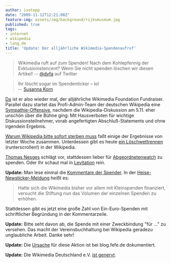 ```yaml
---
author: isotopp
date: "2009-11-12T12:21:00Z"
feature-img: assets/img/background/rijksmuseum.jpg
published: true
tags:
- internet
- wikipedia
- lang_de
title: 'Update: Der alljährliche Wikimedia-Spendenaufruf'
---
```


> Wikimedia ruft auf zum Spenden! Nach dem Kohlepfennig der
> Exklusionistencent? Wenn Sie nicht spenden löschen wir diesen Artikel!
>  -- [@dyfa](https://twitter.com/dyfustic/status/5615454591) auf Twitter
 
> Ihr löscht sogar im Spendenticker – lol   
> -- [Susanna Korn](http://blog.wikimedia.de/2009/11/12/kurz-zum-spendenticker/#comment-1434)


[Da](http://wikimediafoundation.org/wiki/Support_Wikipedia/de?utm_source=2009_Notice1&utm_medium=sitenotice&utm_campaign=fundraiser2009)
ist er also wieder mal, der alljährliche Wikimedia Foundation Fundraiser.
Parallel dazu startet das Profi-Admin-Team der deutschen Wikipedia eine
[Sympathie-Offensive](http://blog.fefe.de/?ts=b4071302), nachdem die
Wikipedia-Diskussion am 5.11. eher unschön über die Bühne ging: Mit
Hausverboten für wichtige Diskussionsteilnehmer, vorab angefertigten
Abschluß-Statements und ohne irgendein Ergebnis.


[Warum Wikipedia bitte sofort sterben muss](http://schmidtlepp.tumblr.com/post/235042801/warum-die-wikipedia-bitte-sofort-sterben-muss-bitte)
faßt einige der Ergebnisse von letzter Woche zusammen. Unterdessen gibt es
heute
[ein Löschwettrennen](http://de.wikipedia.org/wiki/Wikipedia:L%C3%B6schkandidaten/11._November_2009#Phone_Operation_Center)
(runterscrollen!) in der Wikipedia.

[Thomas Nesges](http://blog.thomasnesges.de/archives/1298-Staerke-Wikipedia-fuer-die-Zukunft.html)
schlägt vor, stattdessen lieber für
[Abgeordnetenwatch](https://www.abgeordnetenwatch.de/weitere-756-0.html) zu
spenden. Oder Ihr schaut mal in
[Levitation](http://twitter.com/Scytale/status/5618990337) rein.

**Update:** Man lese einmal die 
[Kommentare der Spender](https://secure.wikimedia.de/spenden/list.php?datum=2009-11). In der
[Heise-Newsticker-Meldung](http://www.heise.de/newsticker/meldung/Wikimedia-Foundation-sammelt-Spenden-856463.html)
heißt es:

> Hatte sich die Wikimedia bisher vor allem mit Kleinspenden finanziert,
> versucht die Stiftung nun das Volumen der einzelnen Spenden zu erhöhen.

Stattdessen gibt es jetzt eine große Zahl von Ein-Euro-Spenden mit
schriftlicher Begründung in der Kommentarzeile.

**Update:** Bitte seht davon ab, die Spende mit einer Zweckbindung "für ..."
zu versehen. Das macht der Vereinsbuchhaltung bei Wikipedia geradezu
unglaubliche Arbeit. Danke sehr!

**Update:** Die [Ursache](http://blog.fefe.de/?ts=b4052596) für diese Aktion
ist bei blog.fefe.de dokumentiert.

**Update:** Die Wikimedia Deutschland e.V. 
[ist genervt](http://blog.wikimedia.de/2009/11/12/kurz-zum-spendenticker/).
